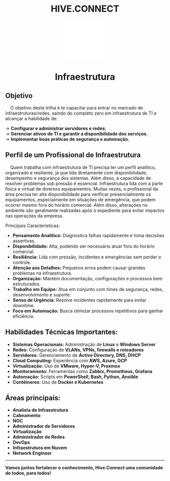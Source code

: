 <h1 align="center">HIVE.CONNECT</h1>
<div align="center">
  <img src="rede.png" alt="Git" width="120px" />
  <h1 align="center">Infraestrutura</h1>
</div>

## Objetivo
&nbsp;&nbsp;&nbsp;&nbsp;O objetivo desta trilha é te capacitar para entrar no mercado de infraestruturas/redes, saindo do completo zero em infraestrutura de TI e alcançar a habilidade de:

→ **Configurar e administrar servidores e redes**;  
→ **Gerenciar ativos de TI e garantir a disponibilidade dos serviços**;  
→ **Implementar boas práticas de segurança e automação.**  

## Perfil de um Profissional de Infraestrutura
&nbsp;&nbsp;&nbsp;&nbsp;Quem trabalha com infraestrutura de TI precisa ter um perfil analítico, organizado e resiliente, já que lida diretamente com disponibilidade, desempenho e segurança dos sistemas. Além disso, a capacidade de resolver problemas sob pressão é essencial.
Infraestrutura lida com a parte física e virtual de diversos equipamentos. Muitas vezes, o profissional da área precisa ter alta disponibilidade para verificar presencialmente os equipamentos, especialmente em situações de emergência, que podem ocorrer mesmo fora do horário comercial. Além disso, alterações no ambiente são geralmente realizadas após o expediente para evitar impactos nas operações da empresa.
  
  Principais Características:

- **Pensamento Analítico:** Diagnostica falhas rapidamente e toma decisões assertivas.  
- **Disponibilidade:** Alta, podendo ser necessário atuar fora do horário comercial.  
- **Resiliência:** Lida com pressão, incidentes e emergências sem perder o controle.  
- **Atenção aos Detalhes:** Pequenos erros podem causar grandes problemas na infraestrutura.  
- **Organização:** Mantém documentação, configurações e processos bem estruturados.  
- **Trabalho em Equipe:** Atua em conjunto com times de segurança, redes, desenvolvimento e suporte.  
- **Senso de Urgência:** Resolve incidentes rapidamente para evitar downtime.  
- **Foco em Automação:** Busca otimizar processos repetitivos para ganhar eficiência.

## Habilidades Técnicas Importantes:
- **Sistemas Operacionais:** Administração de **Linux** e **Windows Server**  
- **Redes:** Configuração de **VLANs, VPNs, firewalls e roteadores**  
- **Servidores:** Gerenciamento de **Active Directory, DNS, DHCP**  
- **Cloud Computing:** Experiência com **AWS, Azure, GCP**  
- **Virtualização:** Uso de **VMware, Hyper-V, Proxmox**  
- **Monitoramento:** Ferramentas como **Zabbix, Prometheus, Grafana**  
- **Automação:** Scripts em **PowerShell, Bash, Python, Ansible**  
- **Contêineres:** Uso de **Docker e Kubernetes**  

## Áreas principais:
- **Analista de Infraestrutura**  
- **Cabeamento**  
- **NOC**  
- **Administrador de Servidores**  
- **Virtualização**  
- **Administrador de Redes**  
- **DevOps**  
- **Infraestrutura em Nuvem**  
- **Network Engineer**  

---
**Vamos juntos fortalecer o conhecimento, Hive.Connect uma comunidade de todos, para todos!**  
